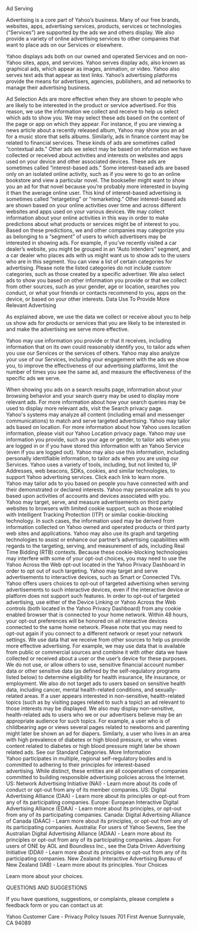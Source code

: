 Ad Serving

Advertising is a core part of Yahoo’s business. Many of our free brands, websites, apps, advertising services, products, services or technologies (“Services”) are supported by the ads we and others display. We also provide a variety of online advertising services to other companies that want to place ads on our Services or elsewhere.

Yahoo displays ads both on our owned and operated Services and on non-Yahoo sites, apps, and services. Yahoo serves display ads, also known as graphical ads, which appear as images, animation, or video. Yahoo also serves text ads that appear as text links. Yahoo’s advertising platforms provide the means for advertisers, agencies, publishers, and ad networks to manage their advertising business.

Ad Selection
Ads are more effective when they are shown to people who are likely to be interested in the product or service advertised. For this reason, we use the information we collect and receive to help us select which ads to show you.
We may select these ads based on the content of the page or app on which they appear. For instance, if you are viewing a news article about a recently released album, Yahoo may show you an ad for a music store that sells albums. Similarly, ads in finance content may be related to financial services. These kinds of ads are sometimes called “contextual ads.”
Other ads we select may be based on information we have collected or received about activities and interests on websites and apps used on your device and other associated devices. These ads are sometimes called “interest-based ads.” Some interest-based ads are based only on an isolated online activity, such as if you were to go to an online bookstore and view a particular novel. The bookseller might want to show you an ad for that novel because you’re probably more interested in buying it than the average online user. This kind of interest-based advertising is sometimes called “retargeting” or “remarketing.”
Other interest-based ads are shown based on your online activities over time and across different websites and apps used on your various devices. We may collect information about your online activities in this way in order to make predictions about what products or services might be of interest to you. Based on these predictions, we and other companies may categorize you as belonging to a “segment” of users to which advertisers may be interested in showing ads. For example, if you’ve recently visited a car dealer’s website, you might be grouped in an “Auto Intenders” segment, and a car dealer who places ads with us might want us to show ads to the users who are in this segment. You can view a list of certain categories for advertising. Please note the listed categories do not include custom categories, such as those created by a specific advertiser.
We also select ads to show you based on other information you provide or that we collect from other sources, such as your gender, age or location, searches you conduct, or what your friends or contacts recommend to you, apps on the device, or based on your other interests.
Data Use To Provide More Relevant Advertising

As explained above, we use the data we collect or receive about you to help us show ads for products or services that you are likely to be interested in and make the advertising we serve more effective.

Yahoo may use information you provide or that it receives, including information that on its own could reasonably identify you, to tailor ads when you use our Services or the services of others. Yahoo may also analyze your use of our Services, including your engagement with the ads we show you, to improve the effectiveness of our advertising platforms, limit the number of times you see the same ad, and measure the effectiveness of the specific ads we serve.

When showing you ads on a search results page, information about your browsing behavior and your search query may be used to display more relevant ads. For more information about how your search queries may be used to display more relevant ads, visit the Search privacy page.
Yahoo's systems may analyze all content (including email and messenger communications) to match and serve targeted advertising.
Yahoo may tailor ads based on location. For more information about how Yahoo uses location information, please visit our Yahoo Location privacy page.
Yahoo may use information you provide, such as your age or gender, to tailor ads when you are logged in or if you have stored this information with an Yahoo Service (even if you are logged out). Yahoo may also use this information, including personally identifiable information, to tailor ads when you are using our Services.
Yahoo uses a variety of tools, including, but not limited to, IP Addresses, web beacons, SDKs, cookies, and similar technologies, to support Yahoo advertising services. Click each link to learn more.
Yahoo may tailor ads to you based on people you have connected with and their demonstrated or declared interests.
Yahoo may personalize ads to you based upon activities of accounts and devices associated with you.
Yahoo may target, serve, and measure advertisements on third party websites to browsers with limited cookie support, such as those enabled with Intelligent Tracking Protection (ITP) or similar cookie-blocking technology. In such cases, the information used may be derived from information collected on Yahoo owned and operated products or third party web sites and applications. Yahoo may also use its graph and targeting technologies to assist or enhance our partner’s advertising capabilities with regards to the targeting, serving, and measurement of ads, including Real Time Bidding (RTB) contexts. Because these cookie-blocking technologies may interfere with some of your opt-out choices, you may need to use the Yahoo Across the Web opt-out located in the Yahoo Privacy Dashboard in order to opt out of such targeting.
Yahoo may target and serve advertisements to interactive devices, such as Smart or Connected TVs. Yahoo offers users choices to opt-out of targeted advertising when serving advertisements to such interactive devices, even if the interactive device or platform does not support such features. In order to opt-out of targeted advertising, use either of the Device Linking or Yahoo Across the Web controls (both located in the Yahoo Privacy Dashboard) from any cookie enabled browser that is connected to your home network. Within 48 hours, your opt-out preferences will be honored on all interactive devices connected to the same home network. Please note that you may need to opt-out again if you connect to a different network or reset your network settings.
We use data that we receive from other sources to help us provide more effective advertising. For example, we may use data that is available from public or commercial sources and combine it with other data we have collected or received about a user or the user’s device for these purposes.
We do not use, or allow others to use, sensitive financial account number data or other sensitive data (as defined by the self-regulatory programs listed below) to determine eligibility for health insurance, life insurance, or employment. We also do not target ads to users based on sensitive health data, including cancer, mental health-related conditions, and sexually-related areas.
If a user appears interested in non-sensitive, health-related topics (such as by visiting pages related to such a topic) an ad relevant to those interests may be displayed. We also may display non-sensitive, health-related ads to users who we or our advertisers believe may be an appropriate audience for such topics. For example, a user who is of childbearing age or views several pages related to newborns and parenting might later be shown an ad for diapers. Similarly, a user who lives in an area with high prevalence of diabetes or high blood pressure, or who views content related to diabetes or high blood pressure might later be shown related ads. See our Standard Categories.
More Information
Yahoo participates in multiple, regional self-regulatory bodies and is committed to adhering to their principles for interest-based advertising. While distinct, these entities are all cooperatives of companies committed to building responsible advertising policies across the Internet.
US: Network Advertising Initiative (NAI) - Learn more about its code of conduct or opt-out from any of its member companies.
US: Digital Advertising Alliance (DAA) - Learn more about its principles or opt-out from any of its participating companies.
Europe: European Interactive Digital Advertising Alliance (EDAA) - Learn more about its principles, or opt-out from any of its participating companies.
Canada: Digital Advertising Alliance of Canada (DAAC) - Learn more about its principles, or opt-out from any of its participating companies.
Australia: For users of Yahoo Sevens, See the Australian Digital Advertising Alliance (ADAA) - Learn more about its principles or opt-out from any of its participating companies.
Japan: For users of ONE by AOL and Boundless Inc., see the Data Driven Advertising Initiative (DDAI) - Learn more about its principles or opt-out from any of its participating companies.
New Zealand: Interactive Advertising Bureau of New Zealand (IAB) - Learn more about its principles.
Your Choices

Learn more about your choices.

QUESTIONS AND SUGGESTIONS

If you have questions, suggestions, or complaints, please complete a feedback form or you can contact us at:

Yahoo
Customer Care - Privacy Policy Issues
701 First Avenue
Sunnyvale, CA 94089
